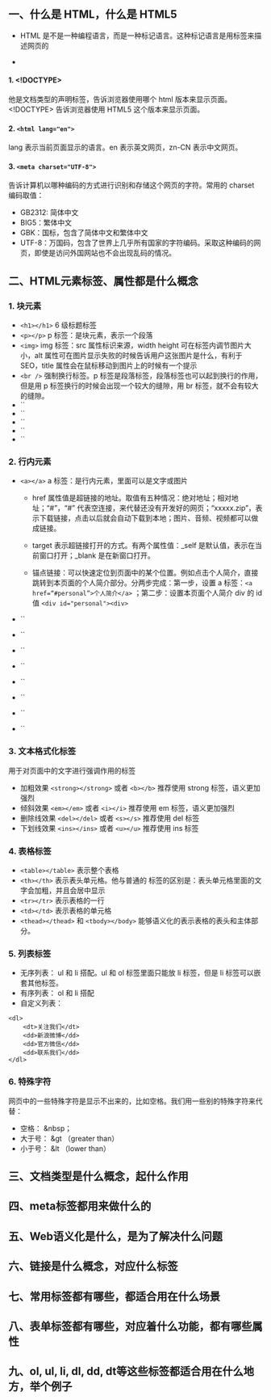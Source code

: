 ## 一、什么是 HTML，什么是 HTML5

- HTML 是不是一种编程语言，而是一种标记语言。这种标记语言是用标签来描述网页的

- 


#### 1. <!DOCTYPE>   

他是文档类型的声明标签，告诉浏览器使用哪个 html 版本来显示页面。<!DOCTYPE> 告诉浏览器使用 HTML5 这个版本来显示页面。

#### 2. `<html lang="en">`   

lang 表示当前页面显示的语言。en 表示英文网页，zn-CN 表示中文网页。

#### 3. `<meta charset="UTF-8">`   

告诉计算机以哪种编码的方式进行识别和存储这个网页的字符。常用的 charset 编码取值：

- GB2312: 简体中文
- BIG5：繁体中文
- GBK：国标，包含了简体中文和繁体中文
- UTF-8：万国码，包含了世界上几乎所有国家的字符编码。采取这种编码的网页，即使是访问外国网站也不会出现乱码的情况。


## 二、HTML元素标签、属性都是什么概念

### 1. 块元素

- `<h1></h1>` 6 级标题标签
- `<p></p>` p 标签：是块元素，表示一个段落
- `<img>` img 标签：src 属性标识来源，width height 可在标签内调节图片大小，alt 属性可在图片显示失败的时候告诉用户这张图片是什么，有利于 SEO，title 属性会在鼠标移动到图片上的时候有一个提示
- `<br />` 强制换行标签。p 标签是段落标签，段落标签也可以起到换行的作用，但是用 p 标签换行的时候会出现一个较大的缝隙，用 br 标签，就不会有较大的缝隙。
- ``
- ``
- ``
- ``
- ``

### 2. 行内元素

- `<a></a>` a 标签：是行内元素，里面可以是文字或图片  

    - href 属性值是超链接的地址。取值有五种情况：绝对地址；相对地址；“#”，“#” 代表空连接，来代替还没有开发好的网页；“xxxxx.zip”，表示下载链接，点击以后就会自动下载到本地；图片、音频、视频都可以做成链接。
             
    - target 表示超链接打开的方式。有两个属性值：_self 是默认值，表示在当前窗口打开；_blank 是在新窗口打开。   
      
    - 锚点链接：可以快速定位到页面中的某个位置。例如点击个人简介，直接跳转到本页面的个人简介部分。分两步完成：第一步，设置 a 标签：`<a href=“#personal”>个人简介</a>` ；第二步：设置本页面个人简介 div 的 id 值 `<div id="personal"><div>`
- ``
- ``
- ``
- ``
- ``
- ``
- ``
- ``

### 3. 文本格式化标签   
   
用于对页面中的文字进行强调作用的标签

- 加粗效果  `<strong></strong>` 或者 `<b></b>`  推荐使用 strong 标签，语义更加强烈
- 倾斜效果 `<em></em>` 或者 `<i></i>` 推荐使用 em 标签，语义更加强烈
- 删除线效果 `<del></del>` 或者 `<s></s>` 推荐使用 del 标签
- 下划线效果 `<ins></ins>` 或者 `<u></u>` 推荐使用 ins 标签
        
### 4. 表格标签   
   
- `<table></table>` 表示整个表格
- `<th></th>` 表示表头单元格。他与普通的 <tr> 标签的区别是：表头单元格里面的文字会加粗，并且会居中显示
- `<tr></tr>` 表示表格的一行
- `<td></td>` 表示表格的单元格    
- `<thead></thead>` 和 `<tbody></body>` 能够语义化的表示表格的表头和主体部分。

### 5. 列表标签    
   
- 无序列表： ul 和 li 搭配。ul 和 ol 标签里面只能放 li 标签，但是 li 标签可以嵌套其他标签。
- 有序列表： ol 和 li 搭配
- 自定义列表：     
```
<dl>
    <dt>关注我们</dt>
    <dd>新浪微博</dd>
    <dd>官方微信</dd>
    <dd>联系我们</dd>
</dl>
```    
                 
                 
### 6. 特殊字符   
  
网页中的一些特殊字符是显示不出来的，比如空格。我们用一些别的特殊字符来代替：   
    
- 空格： &nbsp；
- 大于号： &gt   （greater than）
- 小于号： &lt   （lower than）      
    

## 三、文档类型是什么概念，起什么作用



## 四、meta标签都用来做什么的




## 五、Web语义化是什么，是为了解决什么问题




## 六、链接是什么概念，对应什么标签




## 七、常用标签都有哪些，都适合用在什么场景




## 八、表单标签都有哪些，对应着什么功能，都有哪些属性




## 九、ol, ul, li, dl, dd, dt等这些标签都适合用在什么地方，举个例子